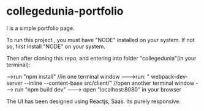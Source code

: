 # collegedunia-portfolio

I is a simple portfolio page.

To run this project , you must have "NODE" installed on your system. If not so, first install "NODE" on your system.

Then after cloning this repo, and entering into folder "collegedunia"(in your terminal):

-->run "npm install"
//in one terminal window
--->run: " webpack-dev-server --inline --content-base src/client/" 
//open another terminal window
---> run "npm build dev"
---> open "localhost:8080" in your browser

The UI has been designed using Reactjs, Saas.
Its purely responsive.
